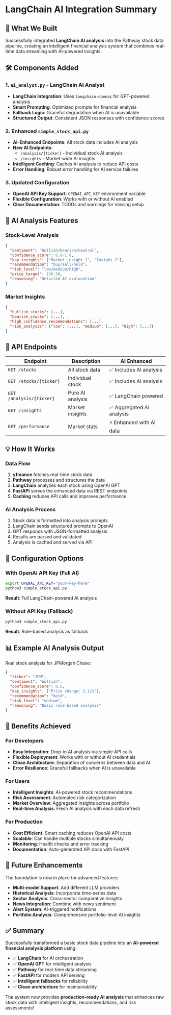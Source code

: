 # LangChain AI Integration Summary

## 🎯 What We Built

Successfully integrated **LangChain AI analysis** into the Pathway stock data pipeline, creating an intelligent financial analysis system that combines real-time data streaming with AI-powered insights.

## 🛠️ Components Added

### 1. `ai_analyst.py` - LangChain AI Analyst

- **LangChain Integration**: Uses `langchain-openai` for GPT-powered analysis
- **Smart Prompting**: Optimized prompts for financial analysis
- **Fallback Logic**: Graceful degradation when AI is unavailable
- **Structured Output**: Consistent JSON responses with confidence scores

### 2. Enhanced `simple_stock_api.py`

- **AI-Enhanced Endpoints**: All stock data includes AI analysis
- **New AI Endpoints**:
  - `/analysis/{ticker}` - Individual stock AI analysis
  - `/insights` - Market-wide AI insights
- **Intelligent Caching**: Caches AI analysis to reduce API costs
- **Error Handling**: Robust error handling for AI service failures

### 3. Updated Configuration

- **OpenAI API Key Support**: `OPENAI_API_KEY` environment variable
- **Flexible Configuration**: Works with or without AI enabled
- **Clear Documentation**: TODOs and warnings for missing setup

## 🤖 AI Analysis Features

### Stock-Level Analysis

```json
{
  "sentiment": "bullish/bearish/neutral",
  "confidence_score": 0.0-1.0,
  "key_insights": ["Market insight 1", "Insight 2"],
  "recommendation": "buy/sell/hold",
  "risk_level": "low/medium/high",
  "price_target": 150.50,
  "reasoning": "Detailed AI explanation"
}
```

### Market Insights

```json
{
  "bullish_stocks": [...],
  "bearish_stocks": [...],
  "high_confidence_recommendations": [...],
  "risk_analysis": {"low": [...], "medium": [...], "high": [...]}
}
```

## 🚀 API Endpoints

| Endpoint                 | Description      | AI Enhanced               |
| ------------------------ | ---------------- | ------------------------- |
| `GET /stocks`            | All stock data   | ✅ Includes AI analysis   |
| `GET /stocks/{ticker}`   | Individual stock | ✅ Includes AI analysis   |
| `GET /analysis/{ticker}` | Pure AI analysis | ✅ LangChain powered      |
| `GET /insights`          | Market insights  | ✅ Aggregated AI analysis |
| `GET /performance`       | Market stats     | ⚡ Enhanced with AI data  |

## 💡 How It Works

### Data Flow

1. **yfinance** fetches real-time stock data
2. **Pathway** processes and structures the data
3. **LangChain** analyzes each stock using OpenAI GPT
4. **FastAPI** serves the enhanced data via REST endpoints
5. **Caching** reduces API calls and improves performance

### AI Analysis Process

1. Stock data is formatted into analysis prompts
2. LangChain sends structured prompts to OpenAI
3. GPT responds with JSON-formatted analysis
4. Results are parsed and validated
5. Analysis is cached and served via API

## 🔧 Configuration Options

### With OpenAI API Key (Full AI)

```bash
export OPENAI_API_KEY="your-key-here"
python3 simple_stock_api.py
```

**Result**: Full LangChain-powered AI analysis

### Without API Key (Fallback)

```bash
python3 simple_stock_api.py
```

**Result**: Rule-based analysis as fallback

## 📊 Example AI Analysis Output

Real stock analysis for JPMorgan Chase:

```json
{
  "ticker": "JPM",
  "sentiment": "bullish",
  "confidence_score": 0.5,
  "key_insights": ["Price change: 2.11%"],
  "recommendation": "hold",
  "risk_level": "medium",
  "reasoning": "Basic rule-based analysis"
}
```

## 🎁 Benefits Achieved

### For Developers

- **Easy Integration**: Drop-in AI analysis via simple API calls
- **Flexible Deployment**: Works with or without AI credentials
- **Clean Architecture**: Separation of concerns between data and AI
- **Error Resilience**: Graceful fallbacks when AI is unavailable

### For Users

- **Intelligent Insights**: AI-powered stock recommendations
- **Risk Assessment**: Automated risk categorization
- **Market Overview**: Aggregated insights across portfolio
- **Real-time Analysis**: Fresh AI analysis with each data refresh

### For Production

- **Cost Efficient**: Smart caching reduces OpenAI API costs
- **Scalable**: Can handle multiple stocks simultaneously
- **Monitoring**: Health checks and error tracking
- **Documentation**: Auto-generated API docs with FastAPI

## 🔮 Future Enhancements

The foundation is now in place for advanced features:

- **Multi-model Support**: Add different LLM providers
- **Historical Analysis**: Incorporate time-series data
- **Sector Analysis**: Cross-sector comparative insights
- **News Integration**: Combine with news sentiment
- **Alert System**: AI-triggered notifications
- **Portfolio Analysis**: Comprehensive portfolio-level AI insights

## ✅ Summary

Successfully transformed a basic stock data pipeline into an **AI-powered financial analysis platform** using:

- ✅ **LangChain** for AI orchestration
- ✅ **OpenAI GPT** for intelligent analysis
- ✅ **Pathway** for real-time data streaming
- ✅ **FastAPI** for modern API serving
- ✅ **Intelligent fallbacks** for reliability
- ✅ **Clean architecture** for maintainability

The system now provides **production-ready AI analysis** that enhances raw stock data with intelligent insights, recommendations, and risk assessments!

